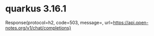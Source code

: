 # quarkus 3.16.1
Response{protocol=h2, code=503, message=, url=https://api.open-notes.org/v1/chat/completions}
